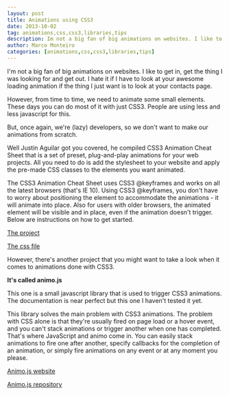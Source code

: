 ```yaml
---
layout: post
title: Animations using CSS3
date: 2013-10-02
tag: animations,css,css3,libraries,tips
description: Im not a big fan of big animations on websites. I like to get in, get the thing I was looking for and get out. I hate it if I
author: Marco Monteiro
categories: [animations,css,css3,libraries,tips]
---
```


I'm not a big fan of big animations on websites. I like to get in, get the thing I was looking for and get out. I hate it if I have to look at your awesome loading animation if the thing I just want is to look at your contacts page.

However, from time to time, we need to animate some small elements. These days you can do most of it with just CSS3. People are using less and less javascript for this.

<!--more-->

But, once again, we're (lazy) developers, so we don't want to make our animations from scratch.

Well Justin Aguilar got you covered, he compiled CSS3 Animation Cheat Sheet that is a set of preset, plug-and-play animations for your web projects. All you need to do is add the stylesheet to your website and apply the pre-made CSS classes to the elements you want animated.

The CSS3 Animation Cheat Sheet uses CSS3 @keyframes and works on all the latest browsers (that's IE 10). Using CSS3 @keyframes, you don't have to worry about positioning the element to accommodate the animations - it will animate into place. Also for users with older browsers, the animated element will be visible and in place, even if the animation doesn't trigger. Below are instructions on how to get started.

[<i class="icon-external-link"></i> The project](http://www.justinaguilar.com/animations/index.html)

[<i class="icon-css3"></i> The css file](http://www.justinaguilar.com/animations/index.html#download)

However, there's another project that you might want to take a look when it comes to animations done with CSS3.

**It's called animo.js**

This one is a small javascript library that is used to trigger CSS3 animations. The documentation is near perfect but this one I haven't tested it yet.

This library solves the main problem with CSS3 animations. The problem with CSS alone is that they're usually fired on page load or a hover event, and you can't stack animations or trigger another when one has completed. That's where JavaScript and animo come in. You can easily stack animations to fire one after another, specify callbacks for the completion of an animation, or simply fire animations on any event or at any moment you please.

[<i class="icon-external-link"></i> Animo.js website](http://labs.bigroomstudios.com/libraries/animo-js)

[<i class="icon-github"></i> Animo.js repository](https://github.com/ThrivingKings/animo.js)